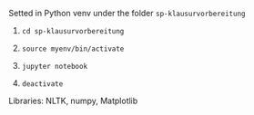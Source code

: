 Setted in Python venv under the folder ```sp-klausurvorbereitung```

1. ```cd sp-klausurvorbereitung```

2. ```source myenv/bin/activate```
  
3. ```jupyter notebook```
   
4. ```deactivate```

Libraries: NLTK, numpy, Matplotlib

